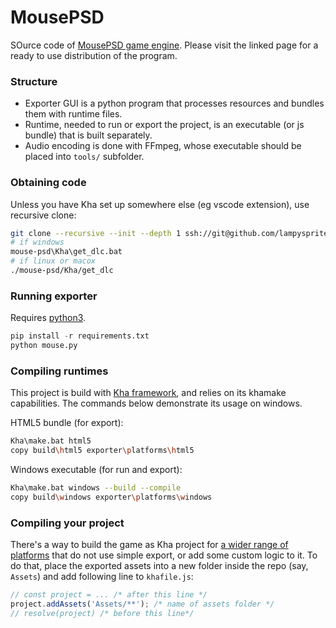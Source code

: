 # MousePSD

SOurce code of [MousePSD game engine](https://lampysprites.itch.io/mouse-psd). Please visit the linked page for a ready to use distribution of the program.

### Structure

- Exporter GUI is a python program that processes resources and bundles them with runtime files.
- Runtime, needed to run or export the project, is an executable (or js bundle) that is built separately.
- Audio encoding is done with FFmpeg, whose executable should be placed into `tools/` subfolder.

### Obtaining code
Unless you have Kha set up somewhere else (eg vscode extension), use recursive clone:
```sh
git clone --recursive --init --depth 1 ssh://git@github.com/lampysprites/mouse-psd
# if windows
mouse-psd\Kha\get_dlc.bat
# if linux or macox
./mouse-psd/Kha/get_dlc
```

### Running exporter

Requires [python3](https://python.org).

```py
pip install -r requirements.txt
python mouse.py
```

### Compiling runtimes
This project is build with [Kha framework](https://github.com/Kode/Kha), and relies on its khamake capabilities. The commands below demonstrate its usage on windows.

HTML5 bundle (for export):
```sh
Kha\make.bat html5
copy build\html5 exporter\platforms\html5
```

Windows executable (for run and export):
```sh
Kha\make.bat windows --build --compile
copy build\windows exporter\platforms\windows
```


### Compiling your project

There's a way to build the game as Kha project for [a wider range of platforms](https://github.com/kode/kha#supported-platforms) that do not use simple export, or add some custom logic to it. To do that, place the exported assets into a new folder inside the repo (say, `Assets`) and add following line to `khafile.js`:

```js
// const project = ... /* after this line */
project.addAssets('Assets/**'); /* name of assets folder */
// resolve(project) /* before this line*/
```